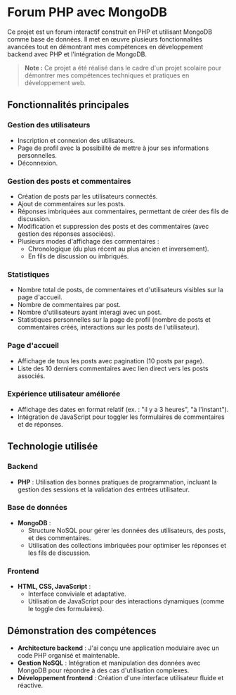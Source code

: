# Forum PHP avec MongoDB

Ce projet est un forum interactif construit en PHP et utilisant MongoDB comme base de données. Il met en œuvre plusieurs fonctionnalités avancées tout en démontrant mes compétences en développement backend avec PHP et l'intégration de MongoDB.

> **Note :** Ce projet a été réalisé dans le cadre d'un projet scolaire pour démontrer mes compétences techniques et pratiques en développement web.

## Fonctionnalités principales

### Gestion des utilisateurs
- Inscription et connexion des utilisateurs.
- Page de profil avec la possibilité de mettre à jour ses informations personnelles.
- Déconnexion.

### Gestion des posts et commentaires
- Création de posts par les utilisateurs connectés.
- Ajout de commentaires sur les posts.
- Réponses imbriquées aux commentaires, permettant de créer des fils de discussion.
- Modification et suppression des posts et des commentaires (avec gestion des réponses associées).
- Plusieurs modes d'affichage des commentaires :
  - Chronologique (du plus récent au plus ancien et inversement).
  - En fils de discussion ou imbriqués.

### Statistiques
- Nombre total de posts, de commentaires et d'utilisateurs visibles sur la page d'accueil.
- Nombre de commentaires par post.
- Nombre d'utilisateurs ayant interagi avec un post.
- Statistiques personnelles sur la page de profil (nombre de posts et commentaires créés, interactions sur les posts de l'utilisateur).

### Page d'accueil
- Affichage de tous les posts avec pagination (10 posts par page).
- Liste des 10 derniers commentaires avec lien direct vers les posts associés.

### Expérience utilisateur améliorée
- Affichage des dates en format relatif (ex. : "il y a 3 heures", "à l'instant").
- Intégration de JavaScript pour toggler les formulaires de commentaires et de réponses.

## Technologie utilisée

### Backend
- **PHP** : Utilisation des bonnes pratiques de programmation, incluant la gestion des sessions et la validation des entrées utilisateur.

### Base de données
- **MongoDB** :
  - Structure NoSQL pour gérer les données des utilisateurs, des posts, et des commentaires.
  - Utilisation des collections imbriquées pour optimiser les réponses et les fils de discussion.

### Frontend
- **HTML, CSS, JavaScript** :
  - Interface conviviale et adaptative.
  - Utilisation de JavaScript pour des interactions dynamiques (comme le toggle des formulaires).

## Démonstration des compétences

- **Architecture backend** : J'ai conçu une application modulaire avec un code PHP organisé et maintenable.
- **Gestion NoSQL** : Intégration et manipulation des données avec MongoDB pour répondre à des cas d'utilisation complexes.
- **Développement frontend** : Création d'une interface utilisateur fluide et réactive.
